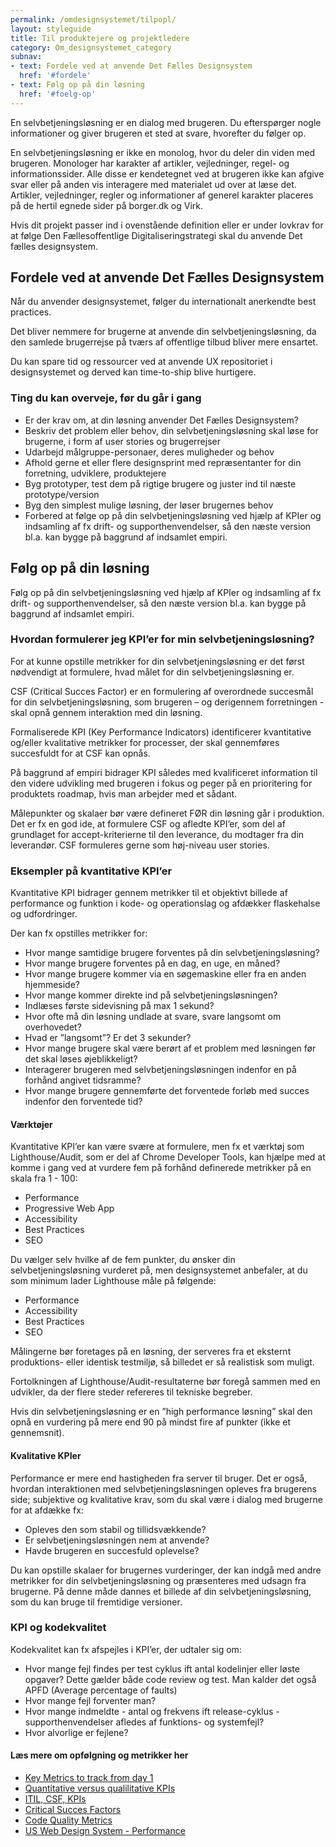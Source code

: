 ```yaml
---
permalink: /omdesignsystemet/tilpopl/
layout: styleguide
title: Til produktejere og projektledere
category: Om_designsystemet_category
subnav:
- text: Fordele ved at anvende Det Fælles Designsystem
  href: '#fordele'
- text: Følg op på din løsning
  href: '#foelg-op'
---
```

<section>
    <p>En selvbetjeningsløsning er en dialog med brugeren. Du efterspørger nogle informationer og giver brugeren et sted at svare, hvorefter du følger op.</p>
    <p>En selvbetjeningsløsning er ikke en monolog, hvor du deler din viden med brugeren. Monologer har karakter af artikler, vejledninger, regel- og informationssider. Alle disse er kendetegnet ved at brugeren ikke kan afgive svar eller på anden vis interagere med materialet ud over at læse det. Artikler, vejledninger, regler og informationer af generel karakter placeres på de hertil egnede sider på borger.dk og Virk.</p>
    <p>Hvis dit projekt passer ind i ovenstående definition eller er under lovkrav for at følge Den Fællesoffentlige Digitaliseringstrategi skal du anvende Det fælles designsystem.</p>
</section>
<section>
    <h2 id="fordele">Fordele ved at anvende Det Fælles Designsystem</h2>
    <p>Når du anvender designsystemet, følger du internationalt anerkendte best practices.  </p>
    <p>Det bliver nemmere for brugerne at anvende din selvbetjeningsløsning, da den samlede brugerrejse på tværs af offentlige tilbud bliver mere ensartet.</p>
    <p>Du kan spare tid og ressourcer ved at anvende UX repositoriet i designsystemet og derved kan time-to-ship blive hurtigere.</p>
    <h3>Ting du kan overveje, før du går i gang</h3>
    <ul>
        <li>Er der krav om, at din løsning anvender Det Fælles Designsystem?</li>
        <li>Beskriv det problem eller behov, din selvbetjeningsløsning skal løse for brugerne, i form af user stories og brugerrejser</li>
        <li>Udarbejd målgruppe-personaer, deres muligheder og behov </li>
        <li>Afhold gerne et eller flere designsprint med repræsentanter for din forretning, udviklere, produktejere</li>
        <li>Byg prototyper, test dem på rigtige brugere og juster ind til næste prototype/version</li>
        <li>Byg den simplest mulige løsning, der løser brugernes behov</li>
        <li>Forbered at følge op på din selvbetjeningsløsning ved hjælp af KPIer og indsamling af fx drift- og supporthenvendelser, så den næste version bl.a. kan bygge på baggrund af indsamlet empiri. </li>
    </ul>
</section>
<section>
    <h2 id="foelg-op">Følg op på din løsning</h2>
    <p>Følg op på din selvbetjeningsløsning ved hjælp af KPIer og indsamling af fx drift- og supporthenvendelser, så den næste version bl.a. kan bygge på baggrund af indsamlet empiri. </p>
    <h3>Hvordan formulerer jeg KPI’er for min selvbetjeningsløsning?</h3>
    <p>For at kunne opstille metrikker for din selvbetjeningsløsning er det først nødvendigt at formulere, hvad målet for din selvbetjeningsløsning er.</p>
    <p>CSF (Critical Succes Factor)  er en formulering af overordnede succesmål for din selvbetjeningsløsning, som brugeren – og derigennem forretningen - skal opnå gennem interaktion med din løsning. </p>
    <p>Formaliserede KPI (Key Performance Indicators) identificerer kvantitative og/eller kvalitative metrikker for processer, der skal gennemføres succesfuldt for at CSF kan opnås. </p>
    <p>På baggrund af empiri bidrager KPI således med kvalificeret information til den videre udvikling med brugeren i fokus og peger på en prioritering for produktets roadmap, hvis man arbejder med et sådant.</p>
    <p>Målepunkter og skalaer bør være defineret FØR din løsning går i produktion. Det er fx en god ide, at formulere CSF og afledte KPI’er, som del af grundlaget for accept-kriterierne til den leverance, du modtager fra din leverandør. CSF formuleres gerne som høj-niveau user stories.</p>
    <h3>Eksempler på kvantitative KPI’er </h3>
    <p>Kvantitative KPI bidrager gennem metrikker til et objektivt billede af performance og funktion i kode- og operationslag og afdækker flaskehalse og udfordringer. </p>
    <p>Der kan fx opstilles metrikker for:</p>
    <ul>
        <li>Hvor mange samtidige brugere forventes på din selvbetjeningsløsning? </li>
        <li>Hvor mange brugere forventes på en dag, en uge, en måned?</li>
        <li>Hvor mange brugere kommer via en søgemaskine eller fra en anden hjemmeside?</li>
        <li>Hvor mange kommer direkte ind på selvbetjeningsløsningen? </li>
        <li>Indlæses første sidevisning på max 1 sekund?</li>
        <li>Hvor ofte må din løsning undlade at svare, svare langsomt om overhovedet? </li>
        <li>Hvad er ”langsomt”? Er det 3 sekunder? </li>
        <li>Hvor mange brugere skal være berørt af et problem med løsningen før det skal løses øjeblikkeligt?</li>
        <li>Interagerer brugeren med selvbetjeningsløsningen indenfor en på forhånd angivet tidsramme?</li>
        <li>Hvor mange brugere gennemførte det forventede forløb med succes  indenfor den forventede tid?</li>
    </ul>
    <h4>Værktøjer</h4>
    <p>Kvantitative KPI’er kan være svære at formulere, men fx et værktøj som Lighthouse/Audit, som er del af Chrome Developer Tools, kan hjælpe med at komme i gang ved at vurdere fem på forhånd definerede metrikker på en skala fra 1 - 100:</p>
    <ul>
        <li>Performance</li>
        <li>Progressive Web App</li>
        <li>Accessibility</li>
        <li>Best Practices</li>
        <li>SEO</li>
    </ul>
    <p>Du vælger selv hvilke af de fem punkter, du ønsker din selvbetjeningsløsning vurderet på, men designsystemet anbefaler, at du som minimum lader Lighthouse måle på følgende:</p>
    <ul>
        <li>Performance </li>
        <li>Accessibility</li>
        <li>Best Practices</li>
        <li>SEO</li>
    </ul>
    <p>Målingerne bør foretages på en løsning, der serveres fra et eksternt produktions- eller identisk testmiljø, så billedet er så realistisk som muligt.</p>
    <p>Fortolkningen af Lighthouse/Audit-resultaterne bør foregå sammen med en udvikler, da der flere steder refereres til tekniske begreber.</p>
    <p>Hvis din selvbetjeningsløsning er en  ”high performance løsning” skal den opnå en vurdering på mere end 90 på mindst fire af punkter (ikke et gennemsnit).</p>
    <h4>Kvalitative KPIer</h4>
    <p>Performance er mere end hastigheden fra server til bruger. Det er også, hvordan interaktionen med selvbetjeningsløsningen opleves fra brugerens side; subjektive og kvalitative krav, som du skal være i dialog med brugerne for at afdække fx:</p>
    <ul>
        <li>Opleves den som stabil og tillidsvækkende?</li>
        <li>Er selvbetjeningsløsningen nem at anvende? </li>
        <li>Havde brugeren en succesfuld oplevelse?</li>
    </ul>
    <p>Du kan opstille skalaer for brugernes vurderinger, der kan indgå med andre metrikker for din selvbetjeningsløsning og præsenteres med udsagn fra brugerne. På denne måde dannes et billede af din selvbetjeningsløsning, som du kan bruge til fremtidige versioner.</p>
    <h3>KPI og kodekvalitet </h3>
    <p>Kodekvalitet kan fx afspejles i KPI’er, der udtaler sig om:</p>
    <ul>
        <li>Hvor mange fejl findes per test cyklus ift antal kodelinjer eller løste opgaver? Dette gælder både code review og test. Man kalder det også APFD (Average percentage of faults)</li>
        <li>Hvor mange fejl forventer man?</li>
        <li>Hvor mange indmeldte - antal og frekvens ift release-cyklus - supporthenvendelser afledes af funktions- og systemfejl?</li>
        <li>Hvor alvorlige er fejlene?</li>
    </ul>
    <h4>Læs mere om opfølgning og metrikker her</h4>
    <ul class="unstyled-list">
        <li><a href="https://www.smartbugmedia.com/blog/website-redesign-projects-key-metrics-to-track-from-day-1">Key Metrics to track from day 1</a></li>
        <li><a href="https://www.staceybarr.com/measure-up/quantitative-versus-qualitative-kpis/">Quantitative versus qualilitative KPIs</a></li>
        <li><a href="https://www.simplilearn.com/itil-csf-kpis-article">ITIL, CSF, KPIs</a></li>
        <li><a href="https://simplicable.com/new/critical-success-factors">Critical Succes Factors</a></li>
        <li><a href="https://airbrake.io/blog/metrics/code-quality-metrics-management">Code Quality Metrics</a></li>
        <li><a href="https://designsystem.digital.gov/performance/">US Web Design System - Performance</a></li>
    </ul>
</section>
